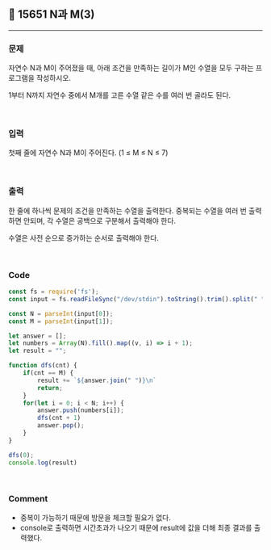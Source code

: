 ## 📮 15651 N과 M(3)
---

### 문제
자연수 N과 M이 주어졌을 때, 아래 조건을 만족하는 길이가 M인 수열을 모두 구하는 프로그램을 작성하시오.

1부터 N까지 자연수 중에서 M개를 고른 수열
같은 수를 여러 번 골라도 된다.

<br />

### 입력
첫째 줄에 자연수 N과 M이 주어진다. (1 ≤ M ≤ N ≤ 7)

<br />

### 출력
한 줄에 하나씩 문제의 조건을 만족하는 수열을 출력한다. 중복되는 수열을 여러 번 출력하면 안되며, 각 수열은 공백으로 구분해서 출력해야 한다.

수열은 사전 순으로 증가하는 순서로 출력해야 한다.

<br />

### Code
```javascript
const fs = require('fs');
const input = fs.readFileSync("/dev/stdin").toString().trim().split(" ");

const N = parseInt(input[0]);
const M = parseInt(input[1]);

let answer = [];
let numbers = Array(N).fill().map((v, i) => i + 1);
let result = "";

function dfs(cnt) {
	if(cnt == M) {
		result += `${answer.join(" ")}\n`
		return;
	}
	for(let i = 0; i < N; i++) {
		answer.push(numbers[i]);
		dfs(cnt + 1)
		answer.pop();
	}
}

dfs(0);
console.log(result)
```

<br />

### Comment
* 중복이 가능하기 때문에 방문을 체크할 필요가 없다. 
* console로 출력하면 시간초과가 나오기 때문에 result에 값을 더해 최종 결과를 출력했다. 
